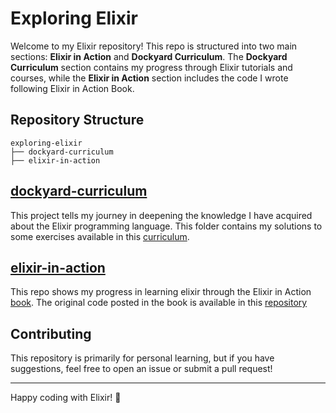 # Exploring Elixir

Welcome to my Elixir repository! This repo is structured into two main sections: **Elixir in Action** and **Dockyard Curriculum**. The **Dockyard Curriculum** section contains my progress through Elixir tutorials and courses, while the **Elixir in Action** section includes the code I wrote following Elixir in Action Book.

## Repository Structure
```
exploring-elixir
├── dockyard-curriculum
├── elixir-in-action
```
## [dockyard-curriculum](./dockyard-curriculum) 
This project tells my journey in deepening the knowledge I have acquired about the Elixir programming language. This folder contains my solutions to some exercises available in this [curriculum](https://github.com/DockYard-Academy/curriculum).

## [elixir-in-action](./elixir-in-action)
This repo shows my progress in learning elixir through the Elixir in Action [book](https://www.manning.com/books/elixir-in-action-third-edition). 
The original code posted in the book is available in this [repository](https://github.com/sasa1977/elixir-in-action)

## Contributing
This repository is primarily for personal learning, but if you have suggestions, feel free to open an issue or submit a pull request!

---
Happy coding with Elixir! 🧪
